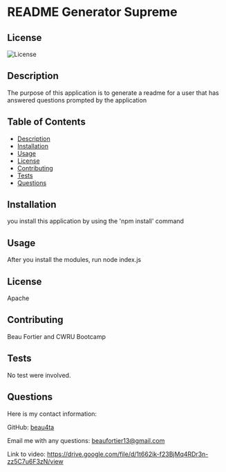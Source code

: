   # README Generator Supreme
  
  ## License
  ![License](https://img.shields.io/badge/License-Apache%202.0-blue.svg)

  ## Description
  The purpose of this application is to generate a readme for a user that has answered questions prompted by the application

  ## Table of Contents
  - [Description](#description)
  - [Installation](#installation)
  - [Usage](#usage)
  - [License](#license)
  - [Contributing](#contributing)
  - [Tests](#tests)
  - [Questions](#questions)

  ## Installation
  you install this application by using the 'npm install' command

  ## Usage
  After you install the modules, run node index.js

  ## License
  Apache
  
  ## Contributing
  Beau Fortier and CWRU Bootcamp

  ## Tests
  No test were involved.

  ## Questions
  Here is my contact information:
  
  GitHub: [beau4ta](https://github.com/beau4ta)
  
  Email me with any questions: beaufortier13@gmail.com
  
  Link to video: https://drive.google.com/file/d/1t662ik-f23BjMq4RDr3n-zz5C7u6F3zN/view
